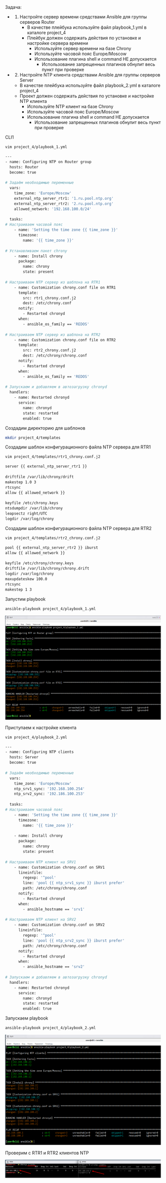 Задача: 
 - 1. Настройте сервер времени средствами Ansible для группы серверов Router
       - В качестве плейбука используйте файл playbook_1.yml в каталоге project_4
       - Плейбук должен содержать действия по установке и настройке сервера времени
          - Используйте сервер времени на базе Chrony
          - Используйте часовой пояс Europe/Moscow
          - Использование плагина shell и command НЕ допускается
             - Использование запрещенных плагинов обнулит весь пункт при проверке

 - 2. Настройте NTP клиента средствами Ansible для группы серверов Server
   -  В качестве плейбука используйте файл playbook_2.yml в каталоге project_4
   - Проект должен содержать действия по установке и настройке NTP клиента
      - Используйте NTP клиент на базе Chrony
      - Используйте часовой пояс Europe/Moscow
      - Использование плагина shell и command НЕ допускается
         - Использование запрещенных плагинов обнулит весь пункт при проверке

CLI1

```bash
vim project_4/playbook_1.yml
```

```bash
---
- name: Configuring NTP on Router group
  hosts: Router
  become: true

# Задаём необходимые переменные
  vars:
    time_zone: 'Europe/Moscow'
    external_ntp_server_rtr1: '1.ru.pool.ntp.org'
    external_ntp_server_rtr2: '2.ru.pool.ntp.org'
    allowed_network: '192.168.100.0/24'

  tasks:
# Настраиваем часовой пояс
    - name: 'Setting the time zone {{ time_zone }}'
      timezone:
        name: '{{ time_zone }}'

# Устанавливаем пакет chrony
    - name: Install chrony
      package:
        name: chrony
        state: present

# Настраиваем NTP сервер из шаблона на RTR1
    - name: Customization chrony.conf file on RTR1
      template:
        src: rtr1_chrony.conf.j2
        dest: /etc/chrony.conf
      notify:
        - Restarted chronyd
      when:
        - ansible_os_family == 'REDOS'

# Настраиваем NTP сервер из шаблона на RTR2
    - name: Customization chrony.conf file on RTR2
      template:
        src: rtr2_chrony.conf.j2
        dest: /etc/chrony/chrony.conf
      notify:
        - Restarted chronyd
      when:
        - ansible_os_family == 'REDOS'

# Запускаем и добавляем в автозагрузку chronyd
  handlers:
    - name: Restarted chronyd
      service:
        name: chronyd
        state: restarted
        enabled: true
```

Создадим директорию для шаблонов

```bash
mkdir project_4/templates
```

Создадим шаблон конфигурационного файла NTP сервера для RTR1

```bash
vim project_4/templates/rtr1_chrony.conf.j2
```

```bash
server {{ external_ntp_server_rtr1 }}

driftfile /var/lib/chrony/drift
makestep 1.0 3
rtcsync
allow {{ allowed_network }}

keyfile /etc/chrony.keys
ntsdumpdir /var/lib/chrony
leapsectz right/UTC
logdir /var/log/chrony
```

Создадим шаблон конфигурационного файла NTP сервера для RTR2

```bash
vim project_4/templates/rtr2_chrony.conf.j2
```

```bash
pool {{ external_ntp_server_rtr2 }} iburst
allow {{ allowed_network }}

keyfile /etc/chrony/chrony.keys
driftfile /var/lib/chrony/chrony.drift
logdir /var/log/chrony
maxupdateskew 100.0
rtcsync
makestep 1 3
```

Запустим playbook

```bash
ansible-playbook project_4/playbook_1.yml
```

![screen1](https://github.com/zurabchiks/SPb-RCH2024/blob/main/RedOS/Pic/156.png)

Приступаем к настройке клиента

```bash
vim project_4/playbook_2.yml
```

```bash
---
- name: Configuring NTP clients
  hosts: Server
  become: true

# Задаём необходимые переменные
  vars:
    time_zone: 'Europe/Moscow'
    ntp_srv1_sync: '192.168.100.254'
    ntp_srv2_sync: '192.186.100.253'

  tasks:
# Настраиваем часовой пояс
    - name: 'Setting the time zone {{ time_zone }}'
      timezone:
        name: '{{ time_zone }}'

    - name: Install chrony
      package:
        name: chrony
        state: present

# Настраиваем NTP клиент на SRV1
    - name: Customization chrony.conf on SRV1
      lineinfile:
        regexp: '^pool'
        line: 'pool {{ ntp_srv1_sync }} iburst prefer'
        path: /etc/chrony/chrony.conf
      notify:
        - Restarted chronyd
      when:
        - ansible_hostname == 'srv1'

# Настраиваем NTP клиент на SRV2
    - name: Customization chrony.conf on SRV2
      lineinfile:
        regexp: '^pool'
        line: 'pool {{ ntp_srv2_sync }} iburst prefer'
        path: /etc/chrony/chrony.conf
      notify:
        - Restarted chronyd
      when:
        - ansible_hostname == 'srv2'

# Запускаем и добавляем в автозагрузку chronyd
  handlers:
    - name: Restarted chronyd
      service:
        name: chronyd
        state: restarted
        enabled: true
```

Запускаем playbook

```bash
ansible-playbook project_4/playbook_2.yml
```

![screen2](https://github.com/zurabchiks/SPb-RCH2024/blob/main/RedOS/Pic/157.png)

Проверим с RTR1 и RTR2 клиентов NTP

![screen2](https://github.com/zurabchiks/SPb-RCH2024/blob/main/RedOS/Pic/158.png)

